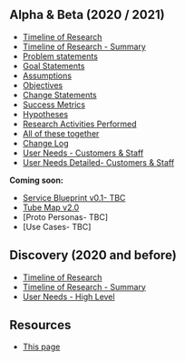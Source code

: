 
## Alpha & Beta (2020 / 2021)
- [Timeline of Research](timeline/)
- [Timeline of Research - Summary](timeline_summary/)
- [Problem statements](files/FUND_BETA_PROBLEM.pdf)
- [Goal Statements](files/FUND_BETA_GOAL.pdf)
- [Assumptions](files/FUND_BETA_ASSUMPTIONS.pdf)
- [Objectives](files/FUND_BETA_OBJECTIVES.pdf)
- [Change Statements](files/FUND_BETA_CHANGE.pdf)
- [Success Metrics](files/FUND_BETA_METRICS.pdf)
- [Hypotheses](files/FUND_BETA_HYPOTHESES.pdf)
- [Research Activities Performed](files/FUND_BETA_RESEARCH_ACTIVITIES.pdf)
- [All of these together](files/Fund_2020_SPORT_Beta.pdf)
- [Change Log](files/FUND_CHANGES.pdf)
- [User Needs - Customers & Staff](files/FUND_Userneeds.pdf)
- [User Needs Detailed- Customers & Staff](files/FUND_UserNeeds_Detailed.pdf)

**Coming soon:**
- [Service Blueprint v0.1- TBC](files/Funding_Blueprint.pdf)
- [Tube Map v2.0](files/fund_v2.pdf)
- [Proto Personas- TBC]
- [Use Cases- TBC]

## Discovery (2020 and before)
- [Timeline of Research](timeline/)
- [Timeline of Research - Summary](timeline_summary/)
- [User Needs - High Level](files/FUND_user_needs_031120.pdf)

## Resources
- [This page](https://scotentsd.github.io/funding/)

